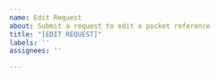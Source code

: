 ```yaml
---
name: Edit Request
about: Submit a request to edit a pocket reference
title: "[EDIT REQUEST]"
labels: ''
assignees: ''

---
```

